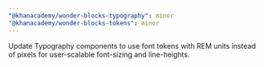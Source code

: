 ```yaml
---
"@khanacademy/wonder-blocks-typography": minor
"@khanacademy/wonder-blocks-tokens": minor
---
```


Update Typography components to use font tokens with REM units instead of pixels for user-scalable font-sizing and line-heights.
